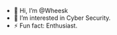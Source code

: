 - 👋 Hi, I’m @Wheesk
- 👀 I’m interested in Cyber Security.
- ⚡ Fun fact: Enthusiast.

<!---
Wheesk/Wheesk is a ✨ special ✨ repository because its `README.md` (this file) appears on your GitHub profile.
You can click the Preview link to take a look at your changes.
--->

